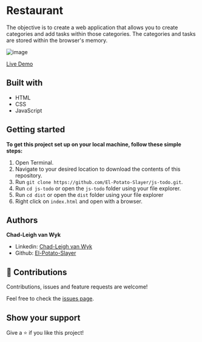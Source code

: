 # Restaurant
The objective is to create a web application that allows you to create categories and add tasks within those categories. The categories and tasks are stored within the browser's memory.

![image](https://user-images.githubusercontent.com/43865875/112733872-1a360880-8f4b-11eb-92ae-4ded38805f95.png)

[Live Demo](https://raw.githack.com/El-Potato-Slayer/js-restaurant/feature/dist/index.html)

## Built with
- HTML
- CSS
- JavaScript

## Getting started

**To get this project set up on your local machine, follow these simple steps:**

1. Open Terminal.
2. Navigate to your desired location to download the contents of this repository.
3. Run `git clone https://github.com/El-Potato-Slayer/js-todo.git`.
4. Run `cd js-todo` or open the `js-todo` folder using your file explorer.
5. Run `cd dist` or open the `dist` folder using your file explorer
6. Right click on `index.html` and open with a browser.

## Authors

**Chad-Leigh van Wyk**
- Linkedin: [Chad-Leigh van Wyk](https://www.linkedin.com/in/chad-leigh-van-wyk/ )
- Github: [El-Potato-Slayer](https://github.com/El-Potato-Slayer)


## 🤝 Contributions

Contributions, issues and feature requests are welcome!

Feel free to check the [issues page](issues/).


## Show your support

Give a ⭐️ if you like this project!
